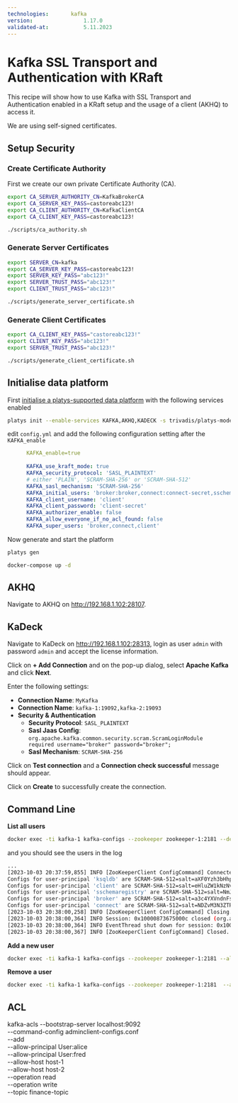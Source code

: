 ```yaml
---
technologies:       kafka
version:				1.17.0
validated-at:			5.11.2023
---
```


# Kafka SSL Transport and Authentication with KRaft

This recipe will show how to use Kafka with SSL Transport and Authentication enabled in a KRaft setup and the usage of a client (AKHQ) to access it.

We are using self-signed certificates.

## Setup Security

### Create Certificate Authority

First we create our own private Certificate Authority (CA).

```bash
export CA_SERVER_AUTHORITY_CN=KafkaBrokerCA
export CA_SERVER_KEY_PASS=castoreabc123!
export CA_CLIENT_AUTHORITY_CN=KafkaClientCA
export CA_CLIENT_KEY_PASS=castoreabc123!

./scripts/ca_authority.sh
```

### Generate Server Certificates

```bash
export SERVER_CN=kafka
export CA_SERVER_KEY_PASS=castoreabc123!
export SERVER_KEY_PASS="abc123!"
export SERVER_TRUST_PASS="abc123!"
export CLIENT_TRUST_PASS="abc123!"

./scripts/generate_server_certificate.sh
```

### Generate Client Certificates

```bash
export CA_CLIENT_KEY_PASS="castoreabc123!"
export CLIENT_KEY_PASS="abc123!"
export SERVER_TRUST_PASS="abc123!"

./scripts/generate_client_certificate.sh
``` 


## Initialise data platform

First [initialise a platys-supported data platform](../documentation/getting-started) with the following services enabled

```bash
platys init --enable-services KAFKA,AKHQ,KADECK -s trivadis/platys-modern-data-platform -w 1.17.0
```

edit `config.yml` and add the following configuration setting after the `KAFKA_enable`

```yaml
      KAFKA_enable=true
      
      KAFKA_use_kraft_mode: true
      KAFKA_security_protocol: 'SASL_PLAINTEXT'
      # either 'PLAIN', 'SCRAM-SHA-256' or 'SCRAM-SHA-512'
      KAFKA_sasl_mechanism: 'SCRAM-SHA-256'
      KAFKA_initial_users: 'broker:broker,connect:connect-secret,sschemaregistry:chemaregistry-secret,ksqldb:ksqldb-secret,client:client-secret'
      KAFKA_client_username: 'client'
      KAFKA_client_password: 'client-secret'
      KAFKA_authorizer_enable: false
      KAFKA_allow_everyone_if_no_acl_found: false
      KAFKA_super_users: 'broker,connect,client'

```

Now generate and start the platform 

```bash
platys gen

docker-compose up -d
```

## AKHQ

Navigate to AKHQ on <http://192.168.1.102:28107>.

## KaDeck

Navigate to KaDeck on <http://192.168.1.102:28313>, login as user `admin` with password `admin` and accept the license information.

Click on **+ Add Connection** and on the pop-up dialog, select **Apache Kafka** and click **Next**.

Enter the following settings:
  
  * **Connection Name**: `MyKafka`
  * **Connection Name**: `kafka-1:19092,kafka-2:19093`
  * **Security & Authentication**
  	 * **Security Protocol**: `SASL_PLAINTEXT`
  	 * **Sasl Jaas Config**: `org.apache.kafka.common.security.scram.ScramLoginModule required username="broker" password="broker";`
  	 * **Sasl Mechanism**: `SCRAM-SHA-256` 
  
Click on **Test connection** and a **Connection check successful** message should appear.

Click on **Create** to successfully create the connection.

## Command Line

**List all users**

```bash
docker exec -ti kafka-1 kafka-configs --zookeeper zookeeper-1:2181 --describe --entity-type users
```

and you should see the users in the log

```bash
...
[2023-10-03 20:37:59,855] INFO [ZooKeeperClient ConfigCommand] Connected. (kafka.zookeeper.ZooKeeperClient)
Configs for user-principal 'ksqldb' are SCRAM-SHA-512=salt=aXF0Yzh3bHhpbHlxYWx5cjZyMW9qa2kwbQ==,stored_key=lt5FvEAbOqkfYNwIloFE6h8AuSM5ZueoGIwPP7btV3rQ4r+85ftXCbybSJAxZHCaMsmJbJwCroDpPJRuxFbbNw==,server_key=5RP/+5S4Agcd+pXKw8EO7NyGrrzLceBgyuP03SxJ7kvZ+9ciE8OTD78iD850nX7/25BLvongubZzlPCWajCcdA==,iterations=4096,SCRAM-SHA-256=salt=NTBnZ3Z1aWx1dnUweHR6cXljNm9lOHE0ZQ==,stored_key=+g3occP5Pi1XM1oQjf9nP8x3lQrd6JYAmrx/TfiUn3o=,server_key=OFc7MDhPFeOm6PIRHBywL4NT6phtaPCgNl+3Tj69vv8=,iterations=4096
Configs for user-principal 'client' are SCRAM-SHA-512=salt=eHluZW1kNzNvcjg2OHluZzk2MDNqeHllaA==,stored_key=dHN31tVlvL6DC7eFabyCPdhZjc2BijFbxX4vmh7l/L/lvRHW16r7dnTGeA76jXRiBfeOLLkyUw7nh65gw+irrQ==,server_key=1y5Cev8lA8ygUsqzLmcMb73BqtI/ivl++MfonWVaC7XrJJOq50KB6es764Z4HjrUExT74b2GRMxz1u05fxIJvg==,iterations=4096,SCRAM-SHA-256=salt=MTZnam5jYTYwaWl2dGN3dmJiaHN3aTJmNjM=,stored_key=doDuhjE0Hpkq3U2INTuuHbqrXUivDIyq8Oqceck3i3k=,server_key=NCfC1b/iBx8wVZwTOXtRMUJnRlmoKrfecGmkp8/7p5Q=,iterations=4096
Configs for user-principal 'sschemaregistry' are SCRAM-SHA-512=salt=NmJ3aTlsazR3cWNudDRyZW9qMXRhY2w3eA==,stored_key=r64+7cdMZ1Z+inkDn+JtZ2aVBIg++Od/WlpvWfj2bgm80A5LOLglQ1Z86wmDTracOClXsEgPK5sNQ+6AucJjDw==,server_key=76wg9XkZLfgxQXsazC7gs7ifJjuXWm2KfsJkc1FlL11cCCioWezww1Df0nlspAzvlUqBz4M19kQ+j2aLnLwa+g==,iterations=4096,SCRAM-SHA-256=salt=czJ4bmJqbGlhdnU5aGVtdnhkeGg5cWVmbA==,stored_key=NSWGeDeoX6nqTZZWGP3klehxPbxFLHU5i2X1Ts6ozCw=,server_key=LL9tBIsJKV+dG44gDgcbQ9LUmjfZppcWp3RnnxobP7M=,iterations=4096
Configs for user-principal 'broker' are SCRAM-SHA-512=salt=a3c4YXVndnFsdDd4aWh4ODl0a2tkeXVtcg==,stored_key=bWyJdKsAhAUHuIT1qtpyYkypMZD/Oz9B7Z1qWXh6MlqEpP8jQf917h3OFtAac0fWWDx7Rekg+dNURjrYJpxyjA==,server_key=OIjLoTD/GiQdeXAEFlKCnbFs8M7L83WVk5r8V2qPSuoGTyhhwjwO2Spl+gV9l0JymWuzurNSc/ZyERPFpsqEbg==,iterations=4096,SCRAM-SHA-256=salt=MTB5bXJleWdtZ3lleXkwcmd2c3pjYTh5emY=,stored_key=PXzNiG8iJGHL5VeLUpPyHbuZdpjg5vCFW5Vfy9kAEiI=,server_key=sVnBfcdBLiUslEVwPIJt9yaMpSZvH5T5cVxSv2CkzCQ=,iterations=4096
Configs for user-principal 'connect' are SCRAM-SHA-512=salt=NDZvM3N3ZTRxdTM2d2hoMHl3NnAwY2VjOA==,stored_key=RSvEr+Dj3lVzi5AkDp07PPvQTB4eyNDCVnmSy8Q+EZuYpXROT1Mm2D5Qjm/BxkhVnlp2QyV8EBXdw3PZq27t8Q==,server_key=rr4qqSnQefOAQhEdYFKYjioiyndeqWkH8d/jbCQQ04SDzg/4pMiTY+UuOsqpBvX2nWoZ167eP6eoq6OddQQ/2g==,iterations=4096,SCRAM-SHA-256=salt=Yjc0MnR6a2drMDc1Z2k2OXh4NGZvY2Y3bA==,stored_key=TgF9/Itu8sX5EuPqjCV3OVl2Ishkubk+Bwq3JwuDX1M=,server_key=DoqYMzrksN75ZskQUpgxx3jsg1Aw9owy7zi5gathssg=,iterations=4096
[2023-10-03 20:38:00,258] INFO [ZooKeeperClient ConfigCommand] Closing. (kafka.zookeeper.ZooKeeperClient)
[2023-10-03 20:38:00,364] INFO Session: 0x10000873675000c closed (org.apache.zookeeper.ZooKeeper)
[2023-10-03 20:38:00,364] INFO EventThread shut down for session: 0x10000873675000c (org.apache.zookeeper.ClientCnxn)
[2023-10-03 20:38:00,367] INFO [ZooKeeperClient ConfigCommand] Closed. (kafka.zookeeper.ZooKeeperClient)
```

**Add a new user**

```bash
docker exec -ti kafka-1 kafka-configs --zookeeper zookeeper-1:2181 --alter --add-config 'SCRAM-SHA-256=[password=user-secret]' --entity-type users --entity-name new-user
```

**Remove a user**

```bash
docker exec -ti kafka-1 kafka-configs --zookeeper zookeeper-1:2181  --alter --delete-config 'SCRAM-SHA-256' --entity-type users --entity-name new-user
```


## ACL

kafka-acls --bootstrap-server localhost:9092 \
  --command-config adminclient-configs.conf \
  --add \
  --allow-principal User:alice \
  --allow-principal User:fred \
  --allow-host host-1 \
  --allow-host host-2 \
  --operation read \
  --operation write \
  --topic finance-topic